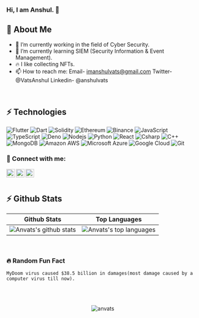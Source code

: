 ### Hi, I am Anshul. 👋

## 👀 About Me
- 🔭 I’m currently working in the field of Cyber Security.
- 🌱 I’m currently learning SIEM (Security Information & Event Management).
-  🔥 I like collecting NFTs.
- 📫 How to reach me: Email- imanshulvats@gmail.com Twitter- @VatsAnshul Linkedin- @anshulvats
</br>

## ⚡ Technologies

![Flutter](https://img.shields.io/badge/-Flutter-blue?style=flat-square&logo=flutter)
![Dart](https://img.shields.io/badge/-Dart-red?style=flat-square&logo=dart)
![Solidity](https://img.shields.io/badge/-solidity-E34A86?style=flat-square&logo=solidity)
![Ethereum](https://img.shields.io/badge/-ethereum-green?style=flat-square&logo=ethereum)
![Binance](https://img.shields.io/badge/-binance-grey?style=flat-square&logo=binance)
![JavaScript](https://img.shields.io/badge/-JavaScript-black?style=flat-square&logo=javascript)
![TypeScript](https://img.shields.io/badge/-TypeScript-darkblue?style=flat-square&logo=typescript)
![Deno](https://img.shields.io/badge/-deno-purple?style=flat-square&logo=deno)
![Nodejs](https://img.shields.io/badge/-Nodejs-pink?style=flat-square&logo=Node.js)
![Python](https://img.shields.io/badge/-Python-grey?style=flat-square&logo=Python)
![React](https://img.shields.io/badge/-React-black?style=flat-square&logo=react)
![Csharp](https://img.shields.io/badge/-csharp-E34A86?style=flat-square&logo=csharp)
![C++](https://img.shields.io/badge/-C++-00599C?style=flat-square&logo=c)
![MongoDB](https://img.shields.io/badge/-MongoDB-black?style=flat-square&logo=mongodb)
![Amazon AWS](https://img.shields.io/badge/Amazon%20AWS-232F3E?style=flat-square&logo=amazon-aws)
![Microsoft Azure](https://img.shields.io/badge/Microsoft%20Azure-232F7E?style=flat-square&logo=microsoft-azure)
![Google Cloud](https://img.shields.io/badge/Google%20Cloud-black?style=flat-square&logo=google-cloud)
![Git](https://img.shields.io/badge/-Git-black?style=flat-square&logo=git)


### 💬 Connect with me:

[<img align="left" alt="codeSTACKr | Twitter" width="22px" src="https://cdn.jsdelivr.net/npm/simple-icons@v3/icons/twitter.svg" />][twitter]
[<img align="left" alt="codeSTACKr | LinkedIn" width="22px" src="https://cdn.jsdelivr.net/npm/simple-icons@v3/icons/linkedin.svg" />][linkedin]
[<img align="left" alt="codeSTACKr | Instagram" width="22px" src="https://cdn.jsdelivr.net/npm/simple-icons@v3/icons/instagram.svg" />][instagram]

</br>
</br>

## ⚡ Github Stats

| Github Stats | Top Languages |
| --- | --- |
| ![Anvats's github stats](https://github-readme-stats.vercel.app/api?username=anvats&show_icons=true&title_color=f6c32c&icon_color=f6c32c&text_color=9f9f9f&bg_color=151515&count_private=true) | ![Anvats's top languages](https://github-readme-stats.vercel.app/api/top-langs/?username=aniketsindhu&show_icons=true&title_color=f6c32c&icon_color=f6c32c&text_color=9f9f9f&bg_color=151515&count_private=true&layout=compact) |
</br>

### 🔥 Random Fun Fact

    MyDoom virus caused $38.5 billion in damages(most damage caused by a computer virus till now).


</br>
</br>
<p align="center"> <img src="https://komarev.com/ghpvc/?username=anvats&label=Profile%20Views&color=red&style=flat" alt="anvats" /> </p>

[twitter]: https://twitter.com/VatsAnshul
[instagram]: https://instagram.com/anshul_vats
[linkedin]: https://linkedin.com/in/anshulvats

